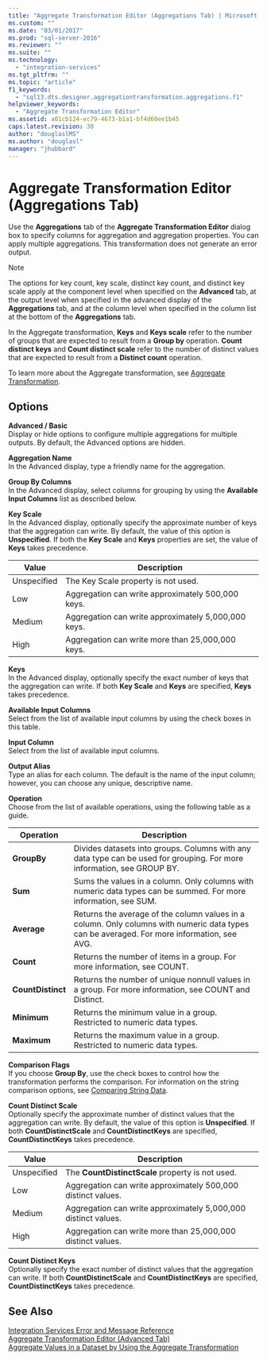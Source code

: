 ```yaml
---
title: "Aggregate Transformation Editor (Aggregations Tab) | Microsoft Docs"
ms.custom: ""
ms.date: "03/01/2017"
ms.prod: "sql-server-2016"
ms.reviewer: ""
ms.suite: ""
ms.technology: 
  - "integration-services"
ms.tgt_pltfrm: ""
ms.topic: "article"
f1_keywords: 
  - "sql13.dts.designer.aggregationtransformation.aggregations.f1"
helpviewer_keywords: 
  - "Aggregate Transformation Editor"
ms.assetid: a01cb124-ec79-4673-b1a1-bf4d60ee1b45
caps.latest.revision: 30
author: "douglaslMS"
ms.author: "douglasl"
manager: "jhubbard"
---
```

# Aggregate Transformation Editor (Aggregations Tab)
  Use the **Aggregations** tab of the **Aggregate Transformation Editor** dialog box to specify columns for aggregation and aggregation properties. You can apply multiple aggregations. This transformation does not generate an error output.  
  
> [!NOTE]  
>  The options for key count, key scale, distinct key count, and distinct key scale apply at the component level when specified on the **Advanced** tab, at the output level when specified in the advanced display of the **Aggregations** tab, and at the column level when specified in the column list at the bottom of the **Aggregations** tab.  
>   
>  In the Aggregate transformation, **Keys** and **Keys scale** refer to the number of groups that are expected to result from a **Group by** operation. **Count distinct keys** and **Count distinct scale** refer to the number of distinct values that are expected to result from a **Distinct count** operation.  
  
 To learn more about the Aggregate transformation, see [Aggregate Transformation](../../../integration-services/data-flow/transformations/aggregate-transformation.md).  
  
## Options  
 **Advanced / Basic**  
 Display or hide options to configure multiple aggregations for multiple outputs. By default, the Advanced options are hidden.  
  
 **Aggregation Name**  
 In the Advanced display, type a friendly name for the aggregation.  
  
 **Group By Columns**  
 In the Advanced display, select columns for grouping by using the **Available Input Columns** list as described below.  
  
 **Key Scale**  
 In the Advanced display, optionally specify the approximate number of keys that the aggregation can write. By default, the value of this option is **Unspecified**. If both the **Key Scale** and **Keys** properties are set, the value of **Keys** takes precedence.  
  
|Value|Description|  
|-----------|-----------------|  
|Unspecified|The Key Scale property is not used.|  
|Low|Aggregation can write approximately 500,000 keys.|  
|Medium|Aggregation can write approximately 5,000,000 keys.|  
|High|Aggregation can write more than 25,000,000 keys.|  
  
 **Keys**  
 In the Advanced display, optionally specify the exact number of keys that the aggregation can write. If both **Key Scale** and **Keys** are specified, **Keys** takes precedence.  
  
 **Available Input Columns**  
 Select from the list of available input columns by using the check boxes in this table.  
  
 **Input Column**  
 Select from the list of available input columns.  
  
 **Output Alias**  
 Type an alias for each column. The default is the name of the input column; however, you can choose any unique, descriptive name.  
  
 **Operation**  
 Choose from the list of available operations, using the following table as a guide.  
  
|Operation|Description|  
|---------------|-----------------|  
|**GroupBy**|Divides datasets into groups. Columns with any data type can be used for grouping. For more information, see GROUP BY.|  
|**Sum**|Sums the values in a column. Only columns with numeric data types can be summed. For more information, see SUM.|  
|**Average**|Returns the average of the column values in a column. Only columns with numeric data types can be averaged. For more information, see AVG.|  
|**Count**|Returns the number of items in a group. For more information, see COUNT.|  
|**CountDistinct**|Returns the number of unique nonnull values in a group. For more information, see COUNT and Distinct.|  
|**Minimum**|Returns the minimum value in a group. Restricted to numeric data types.|  
|**Maximum**|Returns the maximum value in a group. Restricted to numeric data types.|  
  
 **Comparison Flags**  
 If you choose **Group By**, use the check boxes to control how the transformation performs the comparison. For information on the string comparison options, see [Comparing String Data](../../../integration-services/data-flow/comparing-string-data.md).  
  
 **Count Distinct Scale**  
 Optionally specify the approximate number of distinct values that the aggregation can write. By default, the value of this option is **Unspecified**. If both **CountDistinctScale** and **CountDistinctKeys** are specified, **CountDistinctKeys** takes precedence.  
  
|Value|Description|  
|-----------|-----------------|  
|Unspecified|The **CountDistinctScale** property is not used.|  
|Low|Aggregation can write approximately 500,000 distinct values.|  
|Medium|Aggregation can write approximately 5,000,000 distinct values.|  
|High|Aggregation can write more than 25,000,000 distinct values.|  
  
 **Count Distinct Keys**  
 Optionally specify the exact number of distinct values that the aggregation can write. If both **CountDistinctScale** and **CountDistinctKeys** are specified, **CountDistinctKeys** takes precedence.  
  
## See Also  
 [Integration Services Error and Message Reference](../../../integration-services/integration-services-error-and-message-reference.md)   
 [Aggregate Transformation Editor &#40;Advanced Tab&#41;](../../../integration-services/data-flow/transformations/aggregate-transformation-editor-advanced-tab.md)   
 [Aggregate Values in a Dataset by Using the Aggregate Transformation](../../../integration-services/data-flow/transformations/aggregate-values-in-a-dataset-by-using-the-aggregate-transformation.md)  
  
  